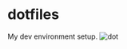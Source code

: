 # dotfiles 
My dev environment setup. 
![dot](https://user-images.githubusercontent.com/7637648/141799609-fd7d2b4e-2f9c-43dd-9177-58454f3b34d5.png)
